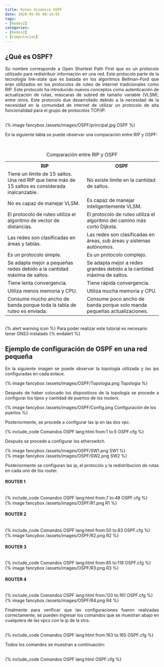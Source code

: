 ```yaml
---
title: Ruteo dinámico OSPF
date: 2020-05-05 00:14:05
tags:
- [Redes2]
categories:
- [Redes2]
- [Computacion]
---
```


<h2>¿Qué es OSPF?</h2>

<p align="justify">
    Su nombre corresponde a Open Shortest Path First que es un protocolo utilizado para redistribuir información en una 
    red. Este protocolo parte de la tecnología link-state que es basada en los algoritmos Bellman-Ford que 
    <!-- more --> 
    eran utilizados en los protocolos de ruteo de internet tradicionales como RIP. Este protocolo ha introducido nuevos
    conceptos como autenticación de actualización de rutas, máscaras de subred de tamaño variable (VLSM), entre otros.
    Este protocolo due desarrollado debido a la necesidad de la necesidad en la comunidad de internet de utilizar un 
    protocolo de alta funcionalidad para el grupo de protocolos TCP/IP.
</p>
</br>
{% image fancybox /assets/images/OSPF/principal.jpg OSPF %}
</br>
<p align="justify">
    En la siguiente tabla se puede observar una comparación entre RIP y OSPF:
</p>
</br>
<table>
    <caption>Comparación entre RIP y OSPF</caption>
    <tr>
        <th>RIP</th>
        <th>OSPF</th>
    </tr>
    <tr>
        <td>Tiene un límite de 15 saltos. Una red RIP que tiene más de 15 saltos es considerada inalcanzable.</td>
        <td>No existe límite en la cantidad de saltos.</td>
    </tr>
    <tr>
        <td>No es capaz de manejar VLSM.</td>
        <td>Es capaz de manejar inteligentemente VLSM.</td>
    </tr>
    <tr>
        <td>El protocolo de ruteo utiliza el algoritmo de vector de distancias.</td>
        <td>El protocolo de ruteo utiliza el algoritmo del camino más corto Dijksta.</td>
    </tr>
    <tr>
        <td>Las redes son clasificadas en áreas y tablas.</td>
        <td>Las redes son clasificadas en áreas, sub áreas y sistemas autónomos.</td>
    </tr>
    <tr>
        <td>Es un protocolo simple.</td>
        <td>Es un protocolo complejo.</td>
    </tr>
    <tr>
        <td>Se adapta mejor a pequeñas redes debido a la cantidad máxima de saltos.</td>
        <td>Se adapta mejor a redes grandes debido a la cantidad máxima de saltos.</td>
    </tr>
    <tr>
        <td>Tiene lenta convergencia.</td>
        <td>Tiene rápida convergencia.</td>
    </tr>
    <tr>
        <td>Utiliza menos memoria y CPU.</td>
        <td>Utiliza mucha memoria y CPU.</td>
    </tr>
    <tr>
        <td>Consume mucho ancho de banda porque toda la tabla de ruteo es enviada.</td>
        <td>Consume poco ancho de banda porque solo manda pequeñas actualizaciones.</td>
    </tr>
</table>
</br>
{% alert warning icon %}
Para poder realizar este tutorial es necesario tener GNS3 instalado
{% endalert %}
</br>
<h2>Ejemplo de configuración de OSPF en una red pequeña</h2>
<p align="justify">
    En la siguiente imagen se puede observar la topología utilizada y las ips configuradas en cada enlace.
</p>
{% image fancybox /assets/images/OSPF/Topologia.png Topologia %}
</br>
<p align="justify">
    Después de haber colocado los dispositivos de la topología se procede a configurar los tipos y cantidad de puertos de
    los routers.
</p>
{% image fancybox /assets/images/OSPF/Config.png Configuración de los puertos %}
</br>
<p align="justify">
    Posteriormente, se procede a configurar las ip en las dos vpc.
</p>
{% include_code Comandos OSPF lang:html from:1 to:5 OSPF.cfg %}
</br>
<p align="justify">
    Después se procede a configurar los etherswitch.
</p>
{% image fancybox /assets/images/OSPF/SW1.png SW1 %}
</br>
{% image fancybox /assets/images/OSPF/SW2.png SW2 %}
</br>
<p align="justify">
    Posteriormente se configuran las ip, el protocolo y la redistribución de rutas en cada uno de los router.
</p>
<h4>ROUTER 1</h4>
</br>
{% include_code Comandos OSPF lang:html from:7 to:48 OSPF.cfg %}
</br>
{% image fancybox /assets/images/OSPF/R1.png R1 %}
<h4>ROUTER 2</h4>
</br>
{% include_code Comandos OSPF lang:html from:50 to:83 OSPF.cfg %}
</br>
{% image fancybox /assets/images/OSPF/R2.png R2 %}
<h4>ROUTER 3</h4>
</br>
{% include_code Comandos OSPF lang:html from:85 to:118 OSPF.cfg %}
</br>
{% image fancybox /assets/images/OSPF/R3.png R3 %}
<h4>ROUTER 4</h4>
</br>
{% include_code Comandos OSPF lang:html from:120 to:161 OSPF.cfg %}
</br>
{% image fancybox /assets/images/OSPF/R4.png R4 %}
</br>
<p align="justify">
    Finalmente para verificar que las configuraciones fueron realizadas correctamente, se pueden ingresar
    los comandos que se muestran abajo en cualquiera de las vpcs con la ip de la otra.
</p>
</br>
{% include_code Comandos OSPF lang:html from:163 to:165 OSPF.cfg %}
<p align="justify">
    Todos los comandos se muestran a continuación:
</p>
</br>
{% include_code Comandos OSPF lang:html OSPF.cfg %}